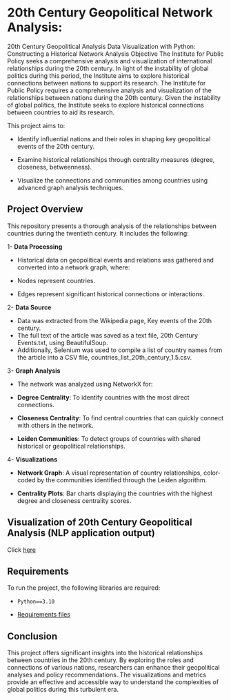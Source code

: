 # 20th Century Geopolitical Network Analysis:


20th Century Geopolitical Analysis
Data Visualization with Python: Constructing a Historical Network Analysis
Objective
The Institute for Public Policy seeks a comprehensive analysis and visualization of international relationships during the 20th century. In light of the instability of global politics during this period, the Institute aims to explore historical connections between nations to support its research.
The Institute for Public Policy requires a comprehensive analysis and visualization of the relationships between nations during the 20th century. Given the instability of global politics, the Institute seeks to explore historical connections between countries to aid its research.

This project aims to:

- Identify influential nations and their roles in shaping key geopolitical events of the 20th century.

- Examine historical relationships through centrality measures (degree, closeness, betweenness).

- Visualize the connections and communities among countries using advanced graph analysis techniques.

## Project Overview
This repository presents a thorough analysis of the relationships between countries during the twentieth century. It includes the following:

1- **Data Processing**

- Historical data on geopolitical events and relations was gathered and converted into a network graph, where:

- Nodes represent countries.

- Edges represent significant historical connections or interactions.

2- **Data Source**

- Data was extracted from the Wikipedia page, Key events of the 20th century. 
- The full text of the article was saved as a text file, 20th Century Events.txt, using BeautifulSoup. 
- Additionally, Selenium was used to compile a list of country names from the article into a CSV file, countries_list_20th_century_1.5.csv.

3- **Graph Analysis**

- The network was analyzed using NetworkX for:

- **Degree Centrality**: To identify countries with the most direct connections.

- **Closeness Centrality**: To find central countries that can quickly connect with others in the network.

- **Leiden Communities**: To detect groups of countries with shared historical or geopolitical relationships.

4- **Visualizations**

- **Network Graph**: A visual representation of country relationships, color-coded by the communities identified through the Leiden algorithm.

- **Centrality Plots**: Bar charts displaying the countries with the highest degree and closeness centrality scores.

## Visualization of 20th Century Geopolitical Analysis (NLP application output)
Click [here](https://drive.google.com/file/d/1l270Gk35ADIM3xqPavVgE2v7xH0CONLO/view?usp=sharing)

## Requirements
To run the project, the following libraries are required:
- `Python==3.10`
+ [Requirements files](https://github.com/TNIBM/20th-Century/tree/main/Requirements)
 
## Conclusion
This project offers significant insights into the historical relationships between countries in the 20th century. 
By exploring the roles and connections of various nations, researchers can enhance their geopolitical analyses and policy recommendations. 
The visualizations and metrics provide an effective and accessible way to understand the complexities of global politics during this turbulent era.
